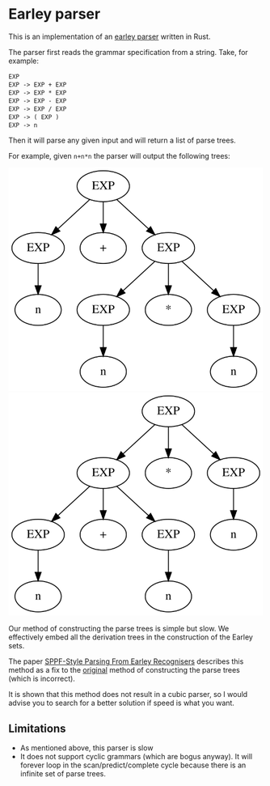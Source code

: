 # Earley parser

This is an implementation of an [earley parser](https://en.wikipedia.org/wiki/Earley_parser) written in Rust.

The parser first reads the grammar specification from a string.
Take, for example:
```
EXP
EXP -> EXP + EXP
EXP -> EXP * EXP
EXP -> EXP - EXP
EXP -> EXP / EXP
EXP -> ( EXP ) 
EXP -> n
```
Then it will parse any given input and will return a list of parse trees.

For example, given ```n+n*n``` the parser will output the following trees:

![](examples/tree_0.svg)
![](examples/tree_1.svg)

Our method of constructing the parse trees is simple but slow. We effectively embed all
the derivation trees in the construction of the Earley sets. 

The paper [SPPF-Style Parsing From Earley Recognisers](https://www.sciencedirect.com/science/article/pii/S1571066108001497) describes
this method as a fix to the [original](https://web.archive.org/web/20040708052627/http://www-2.cs.cmu.edu/afs/cs.cmu.edu/project/cmt-55/lti/Courses/711/Class-notes/p94-earley.pdf)
method of constructing the parse trees (which is incorrect).

It is shown that this method does not result in a cubic parser, so I would advise you to search for a better solution if speed is what you want.

## Limitations
- As mentioned above, this parser is slow
- It does not support cyclic grammars (which are bogus anyway). It will forever loop in the scan/predict/complete cycle because there is an infinite set of parse trees.
